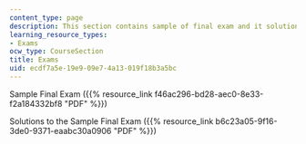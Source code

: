 ```yaml
---
content_type: page
description: This section contains sample of final exam and it solution.
learning_resource_types:
- Exams
ocw_type: CourseSection
title: Exams
uid: ecdf7a5e-19e9-09e7-4a13-019f18b3a5bc
---
```


Sample Final Exam ({{% resource_link f46ac296-bd28-aec0-8e33-f2a184332bf8 "PDF" %}})

Solutions to the Sample Final Exam ({{% resource_link b6c23a05-9f16-3de0-9371-eaabc30a0906 "PDF" %}})